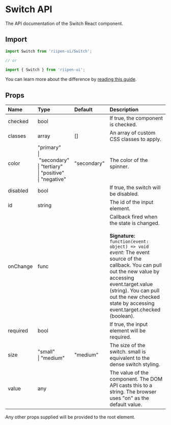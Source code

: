 <!--- This documentation is automatically generated, do not try to edit it. -->

# Switch API

<p class="description">The API documentation of the Switch React component.</p>

## Import

```js
import Switch from 'riipen-ui/Switch';

// or

import { Switch } from 'riipen-ui';
```

You can learn more about the difference by [reading this guide](/guides/bundle-size).

## Props

| Name | Type | Default | Description |
|:-----|:-----|:--------|:------------|
| <span class="prop-name">checked</span> | <span class="prop-type">bool</span> |  | If true, the component is checked. |
| <span class="prop-name">classes</span> | <span class="prop-type">array</span> | <span class="prop-default">[]</span> | An array of custom CSS classes to apply. |
| <span class="prop-name">color</span> | <span class="prop-type">"primary"<br>&#124;&nbsp;"secondary"<br>&#124;&nbsp;"tertiary"<br>&#124;&nbsp;"positive"<br>&#124;&nbsp;"negative"</span> | <span class="prop-default">"secondary"</span> | The color of the spinner. |
| <span class="prop-name">disabled</span> | <span class="prop-type">bool</span> |  | If true, the switch will be disabled. |
| <span class="prop-name">id</span> | <span class="prop-type">string</span> |  | The id of the input element. |
| <span class="prop-name">onChange</span> | <span class="prop-type">func</span> |  | Callback fired when the state is changed.<br><br>**Signature:**<br>`function(event: object) => void`<br>*event:* The event source of the callback. You can pull out the new value by accessing event.target.value (string). You can pull out the new checked state by accessing event.target.checked (boolean). |
| <span class="prop-name">required</span> | <span class="prop-type">bool</span> |  | If true, the input element will be required. |
| <span class="prop-name">size</span> | <span class="prop-type">"small"<br>&#124;&nbsp;"medium"</span> | <span class="prop-default">"medium"</span> | The size of the switch. small is equivalent to the dense switch styling. |
| <span class="prop-name">value</span> | <span class="prop-type">any</span> |  | The value of the component. The DOM API casts this to a string. The browser uses "on" as the default value. |


Any other props supplied will be provided to the root element.